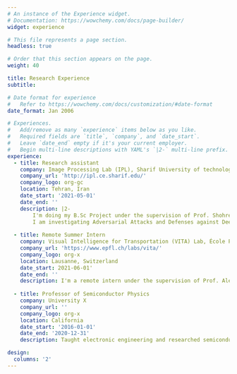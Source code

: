 ```yaml
---
# An instance of the Experience widget.
# Documentation: https://wowchemy.com/docs/page-builder/
widget: experience

# This file represents a page section.
headless: true

# Order that this section appears on the page.
weight: 40

title: Research Experience
subtitle:

# Date format for experience
#   Refer to https://wowchemy.com/docs/customization/#date-format
date_format: Jan 2006

# Experiences.
#   Add/remove as many `experience` items below as you like.
#   Required fields are `title`, `company`, and `date_start`.
#   Leave `date_end` empty if it's your current employer.
#   Begin multi-line descriptions with YAML's `|2-` multi-line prefix.
experience:
  - title: Research assistant
    company: Image Processing Lab (IPL), Sharif University of technology
    company_url: 'http://ipl.ce.sharif.edu/'
    company_logo: org-gc
    location: Tehran, Iran
    date_start: '2021-05-01'
    date_end: ''
    description: |2-
        I'm doing my B.Sc Project under the supervision of Prof. Shohreh Kasaei at IPL.
        I am investigating Adversarial Attacks and Defenses against Deep Neural Networks (such as PoinNet), specifically focusing on using Web-Scale Nearest-Neighbor Search defenses.
        
  - title: Remote Summer Intern
    company: Visual Intelligence for Transportation (VITA) Lab, École Polytechnique Fédérale de Lausanne (EPFL)
    company_url: 'https://www.epfl.ch/labs/vita/'
    company_logo: org-x
    location: Lausanne, Switzerland
    date_start: 2021-06-01'
    date_end: ''
    description: I'm a remote intern under the supervision of Prof. Alexandre Alahi. This project is about human image synthesis/prediction using GANs.
    
  - title: Professor of Semiconductor Physics
    company: University X
    company_url: ''
    company_logo: org-x
    location: California
    date_start: '2016-01-01'
    date_end: '2020-12-31'
    description: Taught electronic engineering and researched semiconductor physics.

design:
  columns: '2'
---
```

